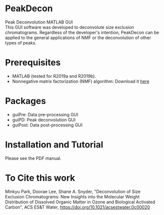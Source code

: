 # PeakDecon
Peak Deconvolution MATLAB GUI  
This GUI software was developed to deconvolute size exclusion chromatograms. Regardless of the developer's intention, PeakDecon can be applied to the general applications of NMF or the deconvolution of other types of peaks.
# Prerequisites
- MATLAB (tested for R2019a and R2019b).
- Nonnegative matrix factorization (NMF) algorithm: Download it [here ](https://github.com/kimjingu/nonnegfac-matlab)
# Packages
- guiPre: Data pre-processing GUI
- guiPD: Peak deconvolution GUI
- guiPost: Data post-processing GUI
# Installation and Tutorial
Please see the PDF manual.
# To Cite this work
Minkyu Park, Doorae Lee, Shane A. Snyder, "Deconvolution of Size Exclusion Chromatograms: New Insights into the Molecular Weight Distribution of Dissolved Organic Matter in Ozone and Biological Activated Carbon", ACS ES&T Water, https://doi.org/10.1021/acsestwater.0c00020
